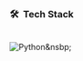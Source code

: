 ### 🛠 &nbsp;Tech Stack
\
![Python](https://img.shields.io/badge/Python-3776AB?style=for-the-badge&logo=python&logoColor=white)&nsbp;
